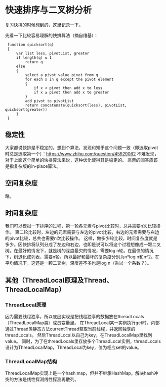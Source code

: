 # 快速排序与二叉树分析

复习快排的时候想到的，这里记录一下。

先看一下比较容易理解的快排算法（摘自维基）：

```
 function quicksort(q)
 {
     var list less, pivotList, greater
     if length(q) ≤ 1 
         return q
     else 
     {
         select a pivot value pivot from q
         for each x in q except the pivot element
         {
             if x < pivot then add x to less
             if x ≥ pivot then add x to greater
         }
         add pivot to pivotList
         return concatenate(quicksort(less), pivotList, quicksort(greater))
     }
 }
```

## 稳定性

大家都说快排是不稳定的，想到个算法，发现和知乎这个问题一致（即选取pivot时总是选取第一个）：https://www.zhihu.com/question/45929062 
不难发现，对于上面这个简单的快排算法来说，这种优化使得其是稳定的。 
高票的回答应该是指复杂版的in-place算法。

## 空间复杂度

略。

## 时间复杂度

我们可以模拟一下排序的过程，第一轮各元素与pivot比较时，总共需要n次比较操作。 
第二轮比较时，左边的元素需要与左边的pivot比较，右边的元素需要与右边的pivot比较，总共也需要n次比较操作。 
这样，做多少轮比较，时间复杂度就是多少。因快排将队列分成了左边和右边，也即是说可以将这个过程想像成一颗二叉树。在最好的情况下，就是树的深度最欠的情况，需要log n轮。在最快的情况下，树退化成列表，需要n轮。所以最好和最坏的复杂度分别为n*log n和n^2。在平均情况下，这还是一颗二叉树，深度差不多也是log n（乘以一个系数？）。

## 其他（ThreadLocal原理及Thread、ThreadLocalMap）

### ThreadLocal原理

因为需要线程独享，所以底层实现是把线程独享的数据放在threadLocals（ThreadLocalMap类）成员变量里。
在ThreadLocal某一实例执行get时，内部通过Thread类静态方法currentThread获取当前线程，并返回独享的threadLocals。
然后ThreadLocal以自己为key，在ThreadLocalMap里找到value。
同时，为了在threadLocals里存放多个ThreadLocal实例，threadLocals设计为ThreadLocalMap，ThreadLocal为key，值为相应set的value。

### ThreadLocalMap结构

ThreadLocalMap实现上是一个hash map，但并不继承HashMap。解决hash冲突的方法是线性探测线性探测再散列。
